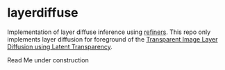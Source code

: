 # layerdiffuse
Implementation of layer diffuse inference using [refiners](https://github.com/finegrain-ai/refiners/tree/main).
This repo only implements layer diffusion for foreground of the [Transparent Image Layer Diffusion using Latent Transparency](https://arxiv.org/abs/2402.17113v3). 

Read Me under construction





